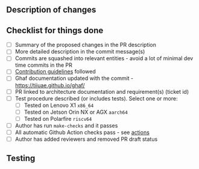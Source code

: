 <!--
    Copyright 2023 TII (SSRC) and the Ghaf contributors
    SPDX-License-Identifier: CC-BY-SA-4.0
-->

## Description of changes

<!--
Summary of the proposed changes in the PR description in your own words. For dependency updates, please link to the changelog.
-->

## Checklist for things done

<!-- Please check, [X], to all that applies. Leave [ ] if an item does not apply but you have considered the check list item. Note that all of these are not hard requirements. They serve information to reviewers. When you fill the checklist, you indicate to reviewers you appreciate their work. -->

- [ ] Summary of the proposed changes in the PR description
- [ ] More detailed description in the commit message(s)
- [ ] Commits are squashed into relevant entities - avoid a lot of minimal dev time commits in the PR
- [ ] [Contribution guidelines](https://github.com/tiiuae/ghaf/blob/main/CONTRIBUTING.md) followed
- [ ] Ghaf documentation updated with the commit - https://tiiuae.github.io/ghaf/
- [ ] PR linked to architecture documentation and requirement(s) (ticket id)
- [ ] Test procedure described (or includes tests). Select one or more:
  - [ ] Tested on Lenovo X1 `x86_64`
  - [ ] Tested on Jetson Orin NX or AGX `aarch64`
  - [ ] Tested on Polarfire `riscv64`
- [ ] Author has run `make-checks` and it passes
- [ ] All automatic Github Action checks pass - see [actions](https://github.com/tiiuae/ghaf/actions)
- [ ] Author has added reviewers and removed PR draft status

<!-- Additional description of omitted [ ] items if not obvious. -->

## Testing

<!--
How this was tested by the author? How is this supposed to be tested
by people doing system testing?
-->
